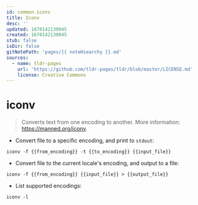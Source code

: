 ```yaml
---
id: common.iconv
title: Iconv
desc: ''
updated: 1670142130945
created: 1670142130945
stub: false
isDir: false
gitNotePath: 'pages/{{ noteHiearchy }}.md'
sources:
  - name: tldr-pages
    url: 'https://github.com/tldr-pages/tldr/blob/master/LICENSE.md'
    license: Creative Commons
---
```

# iconv

> Converts text from one encoding to another.
> More information: <https://manned.org/iconv>.

- Convert file to a specific encoding, and print to `stdout`:

`iconv -f {{from_encoding}} -t {{to_encoding}} {{input_file}}`

- Convert file to the current locale's encoding, and output to a file:

`iconv -f {{from_encoding}} {{input_file}} > {{output_file}}`

- List supported encodings:

`iconv -l`

